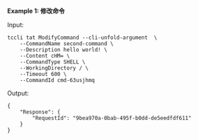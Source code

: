 **Example 1: 修改命令**



Input: 

```
tccli tat ModifyCommand --cli-unfold-argument  \
    --CommandName second-command \
    --Description hello world! \
    --Content cHM= \
    --CommandType SHELL \
    --WorkingDirectory / \
    --Timeout 600 \
    --CommandId cmd-63usjhmq
```

Output: 
```
{
    "Response": {
        "RequestId": "9bea970a-0bab-495f-b0dd-de5eedfdf611"
    }
}
```

